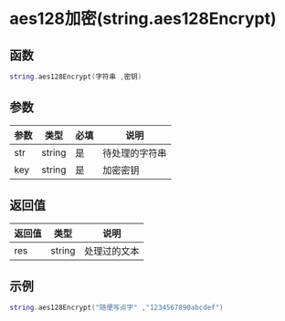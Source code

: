 # aes128加密(string.aes128Encrypt)

## 函数

```lua
string.aes128Encrypt(字符串 ,密钥)
```

## 参数

| 参数  | 类型     | 必填 | 说明      |
| --- | ------ | -- | ------- |
| str | string | 是  | 待处理的字符串 |
| key | string | 是  | 加密密钥    |

## 返回值

| 返回值 | 类型     | 说明     |
| --- | ------ | ------ |
| res | string | 处理过的文本 |

## 示例

```lua
string.aes128Encrypt("随便写点字" ,"1234567890abcdef")
```
